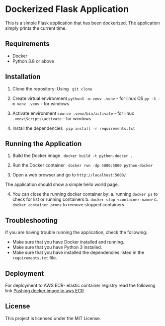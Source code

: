 # Dockerized Flask Application

This is a simple Flask application that has been dockerized. The application simply prints the current time.

## Requirements

- Docker
- Python 3.8 or above

## Installation

1. Clone the repository: Using
   ` git clone`

2. Create virtual environment
   `python3 -m venv .venv` - for linux OS
   `py -3 -m venv .venv` - for windows

3. Activate environment
   `source .venv/bin/activate` - for linux
   `.venv\Scripts\activate` - for windows

4. Install the dependencies
   ` pip install -r requirements.txt`

## Running the Application

1. Build the Docker image
   ` docker build -t python-docker .`

2. Run the Docker container
   ` docker run -dp 5000:5000 python-docker`

3. Open a web browser and go to `http://localhost:5000/`

The application should show a simple hello world page.

4. You can close the running docker container by:
   a. running `docker ps` to check for list or running containers
   b. `docker stop <container-name>`
   c. `docker container prune` to remove stopped containers

## Troubleshooting

If you are having trouble running the application, check the following:

- Make sure that you have Docker installed and running.
- Make sure that you have Python 3 installed.
- Make sure that you have installed the dependencies listed in the `requirements.txt` file.

## Deployment
For deployment to AWS ECR- elastic container registry read the following link [Pushing docker image to aws ECR](https://docs.google.com/document/d/1_NoUw33I2QQWs1zttvIYUFokSyvx84ak5s5a3aZJii0/edit?usp=sharing)


## License

This project is licensed under the MIT License.
